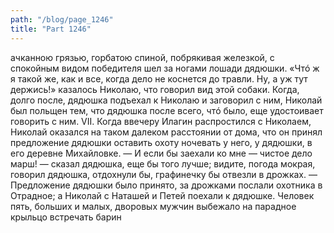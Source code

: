 ```yaml
---
path: "/blog/page_1246"
title: "Part 1246"
---
```


ачканною грязью, горбатою спиной, побрякивая железкой, с спокойным видом победителя шел за ногами лошади дядюшки.
«Чтó ж я такой же, как и все, когда дело не коснется до травли. Ну, а уж тут держись!» казалось Николаю, что говорил вид этой собаки.
Когда, долго после, дядюшка подъехал к Николаю и заговорил с ним, Николай был польщен тем, что дядюшка после всего, чтó было, еще удостоивает говорить с ним.
VII.
Когда ввечеру Илагин распростился с Николаем, Николай оказался на таком далеком расстоянии от дома, что он принял предложение дядюшки оставить охоту ночевать у него, у дядюшки, в его деревне Михайловке.
— И если бы заехали ко мне — чистое дело марш! — сказал дядюшка, еще бы того лучше; видите, погода мокрая, говорил дядюшка, отдохнули бы, графинечку бы отвезли в дрожках. — Предложение дядюшки было принято, за дрожками послали охотника в Отрадное; а Николай с Наташей и Петей поехали к дядюшке.
Человек пять, больших и малых, дворовых мужчин выбежало на парадное крыльцо встречать барин
